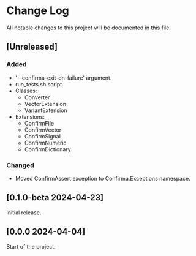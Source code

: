 # Change Log

All notable changes to this project will be documented in this file.

## [Unreleased]

### Added

- '--confirma-exit-on-failure' argument.
- run_tests.sh script.
- Classes:
  - Converter
  - VectorExtension
  - VariantExtension
- Extensions:
  - ConfirmFile
  - ConfirmVector
  - ConfirmSignal
  - ConfirmNumeric
  - ConfirmDictionary

### Changed

- Moved ConfirmAssert exception to Confirma.Exceptions namespace.

## [0.1.0-beta 2024-04-23]

Initial release.

## [0.0.0 2024-04-04]

Start of the project.
